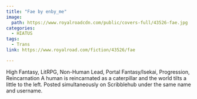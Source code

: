 ```yaml
---
title: "Fae by enby_me"
image:
  path: https://www.royalroadcdn.com/public/covers-full/43526-fae.jpg
categories:
  - HIATUS
tags:
  - Trans
link: https://www.royalroad.com/fiction/43526/fae

---
```

High Fantasy, LitRPG, Non-Human Lead, Portal Fantasy/Isekai, Progression, Reincarnation
A human is reincarnated as a caterpillar and the world tilts a little to the left.
Posted simultaneously on Scribblehub under the same name and username.
